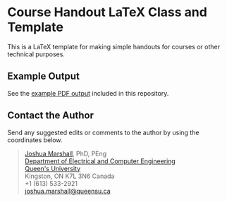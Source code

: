 # Course Handout LaTeX Class and Template

This is a LaTeX template for making simple handouts for courses or other technical purposes.

## Example Output

See the [example PDF output](https://github.com/botprof/qu-handout/blob/main/qu-handout-example.pdf) included in this repository.

## Contact the Author

Send any suggested edits or comments to the author by using the coordinates below.

> [Joshua Marshall](https://www.ece.queensu.ca/people/j-marshall), PhD, PEng  
> [Department of Electrical and Computer Engineering](https://www.ece.queensu.ca)  
> [Queen's University](http://www.queensu.ca)  
> Kingston, ON K7L 3N6 Canada  
> +1 (613) 533-2921  
> [joshua.marshall@queensu.ca](mailto:joshua.marshall@queensu.ca)
